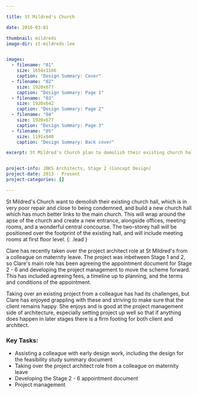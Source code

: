 ```yaml
---

title: St Mildred's Church

date: 2016-03-01

thumbnail: mildreds
image-dir: st-mildreds-lee


images:
  - filename: "01"
    size: 1654x1166
    caption: "Design Summary: Cover"
  - filename: "02"
    size: 1920x677
    caption: "Design Summary: Page 1"
  - filename: "03"
    size: 1920x642
    caption: "Design Summary: Page 2"
  - filename: "04"
    size: 1920x677
    caption: "Design Summary: Page 3"
  - filename: "05"
    size: 1191x840
    caption: "Design Summary: Back cover"

excerpt: St Mildred's Church plan to demolish their existing church hall and build a new wrap-around extension and hall. Clare has recently taken on the role of Project Architect for this project.


project-info: JBKS Architects, Stage 2 (Concept Design)
project-date: 2013 - Present
project-categories: []

---
```



St Mildred's Church want to demolish their existing church hall, which is in very poor repair and close to being condemned, and build a new church hall which has much better links to the main church. This will wrap around the apse of the church and create a new entrance, alongside offices, meeting rooms, and a wonderful central concourse. The two-storey hall will be positioned over the footprint of the existing hall, and will include meeting rooms at first floor level. 
{: .lead }

Clare has recently taken over the project architect role at St Mildred's from a colleague on maternity leave. The project was inbetween Stage 1 and 2, so Clare's main role has been agreeing the appointment document for Stage 2 - 6 and developing the project management to move the scheme forward. This has included agreeing fees, a timeline up to planning, and the terms and conditions of the appointment. 

Taking over an existing project from a colleague has had its challenges, but Clare has enjoyed grappling with these and striving to make sure that the client remains happy. She enjoys and is good at the project management side of architecture, especially setting project up well so that if anything does happen in later stages there is a firm footing for both client and architect. 


### Key Tasks:

- Assisting a colleague with early design work, including the design for the feasibility study summary document
- Taking over the project architect role from a colleague on maternity leave
- Developing the Stage 2 - 6 appointment document
- Project management












